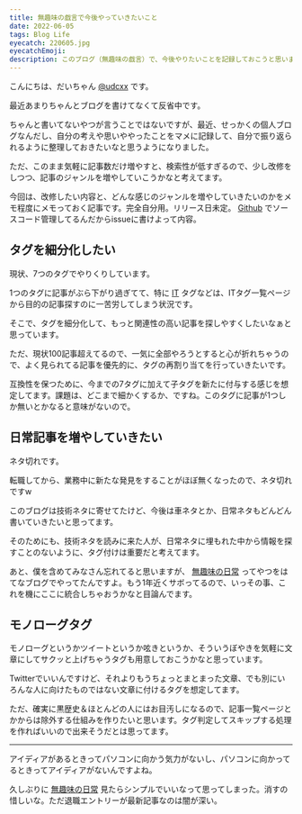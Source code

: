 ```yaml
---
title: 無趣味の戯言で今後やっていきたいこと
date: 2022-06-05
tags: Blog Life
eyecatch: 220605.jpg
eyecatchEmoji:
description: このブログ（無趣味の戯言）で、今後やりたいことを記録しておこうと思います。
---
```


こんにちは、だいちゃん [@udcxx](https://twitter.com/udc_xx) です。

最近あまりちゃんとブログを書けてなくて反省中です。

ちゃんと書いてないやつが言うことではないですが、最近、せっかくの個人ブログなんだし、自分の考えや思いややったことをマメに記録して、自分で振り返られるように整理しておきたいなと思うようになりました。

ただ、このまま気軽に記事数だけ増やすと、検索性が低すぎるので、少し改修をしつつ、記事のジャンルを増やしていこうかなと考えてます。

今回は、改修したい内容と、どんな感じのジャンルを増やしていきたいのかをメモ程度にメモっておく記事です。完全自分用。リリース日未定。 [Github](https://github.com/udcxx/blog-udcxx-me) でソースコード管理してるんだからissueに書けよって内容。

## タグを細分化したい

現状、7つのタグでやりくりしています。

1つのタグに記事がぶら下がり過ぎてて、特に [IT](https://blog.udcxx.me/tags/it/) タグなどは、ITタグ一覧ページから目的の記事探すのに一苦労してしまう状況です。

そこで、タグを細分化して、もっと関連性の高い記事を探しやすくしたいなぁと思っています。

ただ、現状100記事超えてるので、一気に全部やろうとすると心が折れちゃうので、よく見られてる記事を優先的に、タグの再割り当てを行っていきたいです。

互換性を保つために、今までの7タグに加えて子タグを新たに付与する感じを想定してます。課題は、どこまで細かくするか、ですね。このタグに記事が1つしか無いとかなると意味がないので。

## 日常記事を増やしていきたい

ネタ切れです。

転職してから、業務中に新たな発見をすることがほぼ無くなったので、ネタ切れですw

このブログは技術ネタに寄せてたけど、今後は車ネタとか、日常ネタもどんどん書いていきたいと思ってます。

そのためにも、技術ネタを読みに来た人が、日常ネタに埋もれた中から情報を探すことのないように、タグ付けは重要だと考えてます。

あと、僕を含めてみなさん忘れてると思いますが、 [無趣味の日常](https://udcxx.hateblo.jp/) ってやつをはてなブログでやってたんですよ。もう1年近くサボってるので、いっその事、これを機にここに統合しちゃおうかなと目論んでます。

## モノローグタグ

モノローグというかツイートというか呟きというか、そういうぼやきを気軽に文章にしてサクッと上げちゃうタグも用意しておこうかなと思っています。

Twitterでいいんですけど、それよりもうちょっとまとまった文章、でも別にいろんな人に向けたものではない文章に付けるタグを想定してます。

ただ、確実に黒歴史＆ほとんどの人にはお目汚しになるので、記事一覧ページとかからは除外する仕組みを作りたいと思います。タグ判定してスキップする処理を作ればいいので出来そうだとは思ってます。

---

アイディアがあるときってパソコンに向かう気力がないし、パソコンに向かってるときってアイディアがないんですよね。

久しぶりに [無趣味の日常](https://udcxx.hateblo.jp/) 見たらシンプルでいいなって思ってしまった。消すの惜しいな。ただ退職エントリーが最新記事なのは闇が深い。

